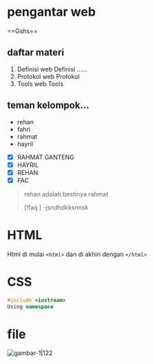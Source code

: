 # pengantar web
==Gshs==
## daftar materi
1. Definisi web
	Definisi  ......
2. Protokol web
	Protokol
3. Tools web
	Tools




## teman kelompok...
- rehan
- fahri
- rahmat
- hayril
- [x] RAHMAT GANTENG
- [x] HAYRIL
- [x] REHAN
- [x] FAC

> rehan adalah bestinya rahmat

>[!faq ] -jsndhdkksnnsk
# HTML
Html di mulai `<html>`	dan di akhiri dengan `</html>` 

# CSS
```c++
#include <iostream>
Using namespace
```
# file


![gambar-1|122](../aset/Image.jpg)
